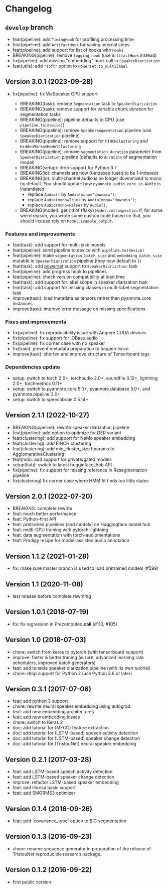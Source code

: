 # Changelog

## `develop` branch

- feat(pipeline): add `TimingHook` for profiling processing time
- feat(pipeline): add `ArtifactHook` for saving internal steps
- feat(pipeline): add support for list of hooks with `Hooks`
- BREAKING(pipeline): remove `logging_hook` (use `ArtifactHook` instead)
- fix(pipeline): add missing "embedding" hook call in `SpeakerDiarization`
- feat(utils): add `"soft"` option to `Powerset.to_multilabel`

## Version 3.0.1 (2023-09-28)

- fix(pipeline): fix WeSpeaker GPU support

  - BREAKING(task): rename `Segmentation` task to `SpeakerDiarization`
  - BREAKING(task): remove support for variable chunk duration for segmentation tasks
  - BREAKING(pipeline): pipeline defaults to CPU (use `pipeline.to(device)`)
  - BREAKING(pipeline): remove `SpeakerSegmentation` pipeline (use `SpeakerDiarization` pipeline)
  - BREAKING(pipeline): remove support for `FINCHClustering` and `HiddenMarkovModelClustering`
  - BREAKING(pipeline): remove `segmentation_duration` parameter from `SpeakerDiarization` pipeline (defaults to `duration` of segmentation model)
  - BREAKING(setup): drop support for Python 3.7
  - BREAKING(io): channels are now 0-indexed (used to be 1-indexed)
  - BREAKING(io): multi-channel audio is no longer downmixed to mono by default.
    You should update how `pyannote.audio.core.io.Audio` is instantiated:
    * replace `Audio()` by `Audio(mono="downmix")`;
    * replace `Audio(mono=True)` by `Audio(mono="downmix")`;
    * replace `Audio(mono=False)` by `Audio()`.
  - BREAKING(model): get rid of (flaky) `Model.introspection`
    If, for some weird reason, you wrote some custom code based on that,
    you should instead rely on `Model.example_output`.


### Features and improvements

  - feat(task): add support for multi-task models
  - feat(pipeline): send pipeline to device with `pipeline.to(device)`
  - feat(pipeline): make `segmentation_batch_size` and `embedding_batch_size` mutable in `SpeakerDiarization` pipeline (they now default to `1`)
  - feat(task): add [powerset](https://arxiv.org/PLACEHOLDER) support to `SpeakerDiarization` task
  - feat(pipeline): add progress hook to pipelines
  - feat(pipeline): check version compatibility at load time
  - feat(task): add support for label scope in speaker diarization task
  - feat(task): add support for missing classes in multi-label segmentation task
  - improve(task): load metadata as tensors rather than pyannote.core instances
  - improve(task): improve error message on missing specifications

### Fixes and improvements

  - fix(pipeline): fix reproducibility issue with Ampere CUDA devices
  - fix(pipeline): fix support for IOBase audio
  - fix(pipeline): fix corner case with no speaker
  - fix(train): prevent metadata preparation to happen twice
  - improve(task): shorten and improve structure of Tensorboard tags

### Dependencies update

- setup: switch to torch 2.0+, torchaudio 2.0+, soundfile 0.12+, lightning 2.0+, torchmetrics 0.11+
- setup: switch to pyannote.core 5.0+, pyannote.database 5.0+, and pyannote.pipeline 3.0+
- setup: switch to speechbrain 0.5.14+

## Version 2.1.1 (2022-10-27)

- BREAKING(pipeline): rewrite speaker diarization pipeline
- feat(pipeline): add option to optimize for DER variant
- feat(clustering): add support for NeMo speaker embedding
- feat(clustering): add FINCH clustering
- feat(clustering): add min_cluster_size hparams to AgglomerativeClustering
- feat(hub): add support for private/gated models
- setup(hub): switch to latest hugginface_hub API
- fix(pipeline): fix support for missing reference in Resegmentation pipeline
- fix(clustering) fix corner case where HMM.fit finds too little states

## Version 2.0.1 (2022-07-20)

- BREAKING: complete rewrite
- feat: much better performance
- feat: Python-first API
- feat: pretrained pipelines (and models) on Huggingface model hub
- feat: multi-GPU training with pytorch-lightning
- feat: data augmentation with torch-audiomentations
- feat: Prodigy recipe for model-assisted audio annotation

## Version 1.1.2 (2021-01-28)

- fix: make sure master branch is used to load pretrained models (#599)

## Version 1.1 (2020-11-08)

- last release before complete rewriting

## Version 1.0.1 (2018-07-19)

- fix: fix regression in Precomputed.**call** (#110, #105)

## Version 1.0 (2018-07-03)

- chore: switch from keras to pytorch (with tensorboard support)
- improve: faster & better traning (`AutoLR`, advanced learning rate schedulers, improved batch generators)
- feat: add tunable speaker diarization pipeline (with its own tutorial)
- chore: drop support for Python 2 (use Python 3.6 or later)

## Version 0.3.1 (2017-07-06)

- feat: add python 3 support
- chore: rewrite neural speaker embedding using autograd
- feat: add new embedding architectures
- feat: add new embedding losses
- chore: switch to Keras 2
- doc: add tutorial for (MFCC) feature extraction
- doc: add tutorial for (LSTM-based) speech activity detection
- doc: add tutorial for (LSTM-based) speaker change detection
- doc: add tutorial for (TristouNet) neural speaker embedding

## Version 0.2.1 (2017-03-28)

- feat: add LSTM-based speech activity detection
- feat: add LSTM-based speaker change detection
- improve: refactor LSTM-based speaker embedding
- feat: add librosa basic support
- feat: add SMORMS3 optimizer

## Version 0.1.4 (2016-09-26)

- feat: add 'covariance_type' option to BIC segmentation

## Version 0.1.3 (2016-09-23)

- chore: rename sequence generator in preparation of the release of
  TristouNet reproducible research package.

## Version 0.1.2 (2016-09-22)

- first public version
